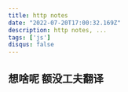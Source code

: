 ```yaml
---
title: http notes
date: "2022-07-20T17:00:32.169Z"
description: http notes, ...
tags: ['js']
disqus: false
---
```

## 想啥呢 额没工夫翻译